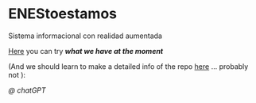# ENEStoestamos
Sistema informacional con realidad aumentada

[Here](https://joelramirezs.github.io/ENEStoestamos/indexOnline.html) you can try ***what we have at the moment***

(And we should learn to make a detailed info of the repo 
[here](https://docs.github.com/es/get-started/writing-on-github/getting-started-with-writing-and-formatting-on-github/basic-writing-and-formatting-syntax)
... probably not ):

_@ chatGPT_
